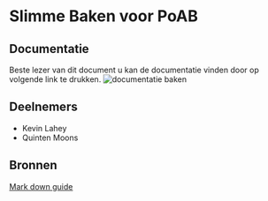 # Slimme Baken voor PoAB

## Documentatie

Beste lezer van dit document u kan de documentatie vinden door op volgende link te drukken. ![documentatie baken]()

## Deelnemers

 - Kevin Lahey
 - Quinten Moons

## Bronnen

[Mark down guide](https://www.markdownguide.org/cheat-sheet/)